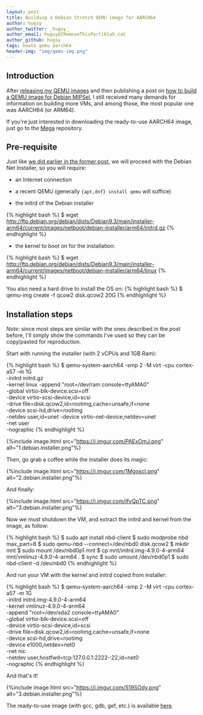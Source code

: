 ```yaml
---
layout: post
title: Building a Debian Stretch QEMU image for AARCH64
author: hugsy
author_twitter: _hugsy_
author_email: hugsy@[RemoveThisPart]blah.cat
author_github: hugsy
tags: howto qemu aarch64
header-img: "img/qemu-img.png"
---
```


## Introduction

After [releasing my QEMU
images](https://blahcat.github.io/2017/06/25/qemu-images-to-play-with/) and then
publishing a post on [how to build a QEMU image for Debian
MIPSel](http://blahcat.github.io/2017/07/14/building-a-debian-stretch-qemu-image-for-mipsel/),
I still received many demands for information
on building more VMs, and among those, the most popular one was AARCH64 (or ARM64).

If you're just interested in downloading the ready-to-use AARCH64 image, just go
to the [Mega](https://mega.nz/#F!oMoVzQaJ!iS73iiQQ3t_6HuE-XpnyaA) repository.


## Pre-requisite

Just like [we did earlier in the former post](), we will proceed with the Debian
Net Installer, so you will require:

- an Internet connection

- a recent QEMU (generally `{apt,dnf} install qemu` will suffice)

- the initrd of the Debian installer


{% highlight bash %}
$ wget http://ftp.debian.org/debian/dists/Debian9.3/main/installer-arm64/current/images/netboot/debian-installer/arm64/initrd.gz
{% endhighlight %}

- the kernel to boot on for the installation:

{% highlight bash %}
$ wget http://ftp.debian.org/debian/dists/Debian9.3/main/installer-arm64/current/images/netboot/debian-installer/arm64/linux
{% endhighlight %}

You also need a hard drive to install the OS on:
{% highlight bash %}
$ qemu-img create -f qcow2 disk.qcow2 20G
{% endhighlight %}


## Installation steps

_Note_: since most steps are similar with the ones described in the post before,
I'll simply show the commands I've used so they can be copy/pasted for
reproduction.

Start with running the installer (with 2 vCPUs and 1GB Ram):

{% highlight bash %}
$ qemu-system-aarch64 -smp 2 -M virt -cpu cortex-a57 -m 1G \
    -initrd initrd.gz \
    -kernel linux -append "root=/dev/ram console=ttyAMA0" \
    -global virtio-blk-device.scsi=off \
    -device virtio-scsi-device,id=scsi \
    -drive file=disk.qcow2,id=rootimg,cache=unsafe,if=none \
    -device scsi-hd,drive=rootimg \
    -netdev user,id=unet -device virtio-net-device,netdev=unet \
    -net user \
    -nographic
{% endhighlight %}


{%include image.html src="https://i.imgur.com/PAExOmJ.png" alt="1.debian.installer.png"%}

Then, go grab a coffee while the installer does its magic:

{%include image.html src="https://i.imgur.com/1Mgoscl.png" alt="2.debian.installer.png"%}

And finally:

{%include image.html src="https://i.imgur.com/IfvQpTC.png" alt="3.debian.installer.png"%}


Now we must shutdown the VM, and extract the initrd and kernel from the image, as
follow:

{% highlight bash %}
$ sudo apt install nbd-client
$ sudo modprobe nbd max_part=8
$ sudo qemu-nbd --connect=/dev/nbd0 disk.qcow2
$ mkdir mnt
$ sudo mount /dev/nbd0p1 mnt
$ cp mnt/initrd.img-4.9.0-4-arm64 mnt/vmlinuz-4.9.0-4-arm64 .
$ sync
$ sudo umount /dev/nbd0p1
$ sudo nbd-client -d /dev/nbd0
{% endhighlight %}

And run your VM with the kernel and initrd copied from installer:

{% highlight bash %}
$ qemu-system-aarch64 -smp 2 -M virt -cpu cortex-a57 -m 1G \
    -initrd initrd.img-4.9.0-4-arm64 \
    -kernel vmlinuz-4.9.0-4-arm64 \
    -append "root=/dev/sda2 console=ttyAMA0" \
    -global virtio-blk-device.scsi=off \
    -device virtio-scsi-device,id=scsi \
    -drive file=disk.qcow2,id=rootimg,cache=unsafe,if=none \
    -device scsi-hd,drive=rootimg \
    -device e1000,netdev=net0 \
    -net nic \
    -netdev user,hostfwd=tcp:127.0.0.1:2222-:22,id=net0 \
    -nographic
{% endhighlight %}

And that's it!

{%include image.html src="https://i.imgur.com/519SOdy.png" alt="3.debian.installer.png"%}

The ready-to-use image (with gcc, gdb, gef, etc.) is available [here](https://mega.nz/#F!oMoVzQaJ!iS73iiQQ3t_6HuE-XpnyaA).
